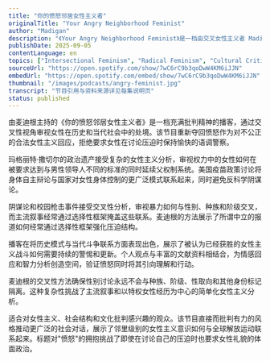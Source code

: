 ```yaml
---
title: "你的愤怒邻居女性主义者"
originalTitle: "Your Angry Neighborhood Feminist"
author: "Madigan"
description: "《Your Angry Neighborhood Feminist》是一档由交叉女性主义者 Madigan 主持的播客，聚焦女性与社会面临的关键议题。节目以犀利的视角探讨历史人物、时事新闻与文化现象，内容涵盖从英国女性主义发展到美国政治阴谋论、枪击事件等社会热点。Madigan 通过深入研究与个人观点，挑战主流叙事，推动女性主义对话。播客风格直率、批判性强，适合关注性别、权力与社会结构的听众。"
publishDate: 2025-09-05
contentLanguage: en
topics: ["Intersectional Feminism", "Radical Feminism", "Cultural Critique"]
sourceUrl: "https://open.spotify.com/show/7wC6rC9b3qoDwW4KM6iJJN"
embedUrl: "https://open.spotify.com/embed/show/7wC6rC9b3qoDwW4KM6iJJN"
thumbnail: "/images/podcasts/angry-feminist.jpg"
transcript: "节目引用与资料来源详见每集说明页"
status: published
---
```


由麦迪根主持的《你的愤怒邻居女性主义者》是一档充满批判精神的播客，通过交叉性视角审视女性在历史和当代社会中的处境。该节目重新夺回愤怒作为对不公正的合法女性主义回应，拒绝要求女性在讨论压迫时保持愉快的语调警察。

玛格丽特·撒切尔的政治遗产接受复杂的女性主义分析，审视权力中的女性如何在被要求达到与男性领导人不同的标准的同时延续父权制系统。美国疫苗政策讨论将身体自主辩论与国家对女性身体控制的更广泛模式联系起来，同时避免反科学阴谋论。

阴谋论和校园枪击事件接受交叉性分析，审视暴力如何与性别、种族和阶级交叉，而主流叙事经常通过选择性框架掩盖这些联系。麦迪根的方法展示了所谓中立的报道如何经常通过选择性框架强化压迫结构。

播客在将历史模式与当代斗争联系方面表现出色，展示了被认为已经获胜的女性主义战斗如何需要持续的警惕和更新。个人观点与丰富的文献资料相结合，为情感回应和智力分析创造空间，验证愤怒同时将其引向理解和行动。

麦迪根的交叉性方法确保性别讨论永远不会与种族、阶级、性取向和其他身份标记隔离。这种复杂性挑战了主流叙事和以特权女性经历为中心的简单化女性主义分析。

适合对女性主义、社会结构和文化批判感兴趣的观众。该节目直接而批判有力的风格推动更广泛的社会对话，展示了邻里级别的女性主义意识如何与全球解放运动联系起来。标题对"愤怒"的拥抱挑战了即使在讨论自己的压迫时也要求女性礼貌的体面政治。